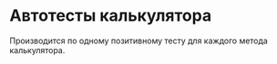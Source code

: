 # Автотесты калькулятора

Производится по одному позитивному тесту для каждого метода калькулятора.

